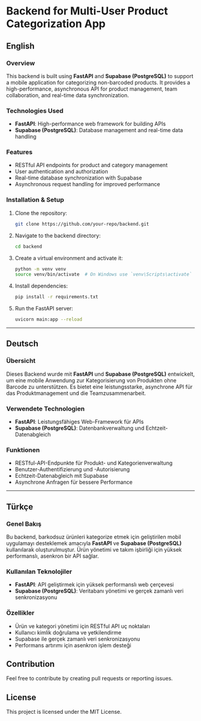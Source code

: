 # Backend for Multi-User Product Categorization App

## English
### Overview
This backend is built using **FastAPI** and **Supabase (PostgreSQL)** to support a mobile application for categorizing non-barcoded products. It provides a high-performance, asynchronous API for product management, team collaboration, and real-time data synchronization.

### Technologies Used
- **FastAPI**: High-performance web framework for building APIs
- **Supabase (PostgreSQL)**: Database management and real-time data handling


### Features
- RESTful API endpoints for product and category management
- User authentication and authorization
- Real-time database synchronization with Supabase
- Asynchronous request handling for improved performance

### Installation & Setup
1. Clone the repository:
   ```sh
   git clone https://github.com/your-repo/backend.git
   ```
2. Navigate to the backend directory:
   ```sh
   cd backend
   ```
3. Create a virtual environment and activate it:
   ```sh
   python -m venv venv
   source venv/bin/activate  # On Windows use `venv\Scripts\activate`
   ```
4. Install dependencies:
   ```sh
   pip install -r requirements.txt
   ```
5. Run the FastAPI server:
   ```sh
   uvicorn main:app --reload
   ```


---

## Deutsch
### Übersicht
Dieses Backend wurde mit **FastAPI** und **Supabase (PostgreSQL)** entwickelt, um eine mobile Anwendung zur Kategorisierung von Produkten ohne Barcode zu unterstützen. Es bietet eine leistungsstarke, asynchrone API für das Produktmanagement und die Teamzusammenarbeit.

### Verwendete Technologien
- **FastAPI**: Leistungsfähiges Web-Framework für APIs
- **Supabase (PostgreSQL)**: Datenbankverwaltung und Echtzeit-Datenabgleich


### Funktionen
- RESTful-API-Endpunkte für Produkt- und Kategorienverwaltung
- Benutzer-Authentifizierung und -Autorisierung
- Echtzeit-Datenabgleich mit Supabase
- Asynchrone Anfragen für bessere Performance



---

## Türkçe
### Genel Bakış
Bu backend, barkodsuz ürünleri kategorize etmek için geliştirilen mobil uygulamayı desteklemek amacıyla **FastAPI** ve **Supabase (PostgreSQL)** kullanılarak oluşturulmuştur. Ürün yönetimi ve takım işbirliği için yüksek performanslı, asenkron bir API sağlar.

### Kullanılan Teknolojiler
- **FastAPI**: API geliştirmek için yüksek performanslı web çerçevesi
- **Supabase (PostgreSQL)**: Veritabanı yönetimi ve gerçek zamanlı veri senkronizasyonu


### Özellikler
- Ürün ve kategori yönetimi için RESTful API uç noktaları
- Kullanıcı kimlik doğrulama ve yetkilendirme
- Supabase ile gerçek zamanlı veri senkronizasyonu
- Performans artırımı için asenkron işlem desteği


## Contribution
Feel free to contribute by creating pull requests or reporting issues.

## License
This project is licensed under the MIT License.

